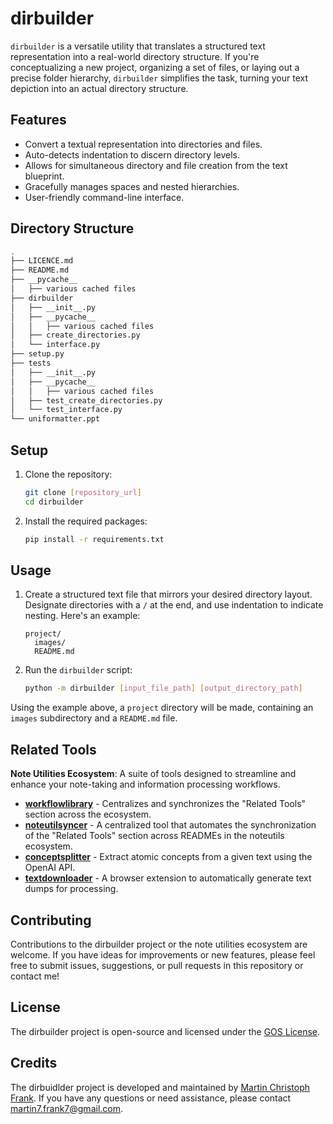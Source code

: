 # dirbuilder

`dirbuilder` is a versatile utility that translates a structured text representation into a real-world directory structure. If you're conceptualizing a new project, organizing a set of files, or laying out a precise folder hierarchy, `dirbuilder` simplifies the task, turning your text depiction into an actual directory structure.

## Features

- Convert a textual representation into directories and files.
- Auto-detects indentation to discern directory levels.
- Allows for simultaneous directory and file creation from the text blueprint.
- Gracefully manages spaces and nested hierarchies.
- User-friendly command-line interface.

## Directory Structure

```bash
.
├── LICENCE.md
├── README.md
├── __pycache__
│   ├── various cached files
├── dirbuilder
│   ├── __init__.py
│   ├── __pycache__
│   │   ├── various cached files
│   ├── create_directories.py
│   └── interface.py
├── setup.py
├── tests
│   ├── __init__.py
│   ├── __pycache__
│   │   ├── various cached files
│   ├── test_create_directories.py
│   └── test_interface.py
└── uniformatter.ppt
```

## Setup

1. Clone the repository:

    ```bash
    git clone [repository_url]
    cd dirbuilder
    ```

2. Install the required packages:

    ```bash
    pip install -r requirements.txt
    ```

## Usage

1. Create a structured text file that mirrors your desired directory layout. Designate directories with a `/` at the end, and use indentation to indicate nesting. Here's an example:

    ```
    project/
      images/
      README.md
    ```

2. Run the `dirbuilder` script:

   ```bash
   python -m dirbuilder [input_file_path] [output_directory_path]
   ```

Using the example above, a `project` directory will be made, containing an `images` subdirectory and a `README.md` file.

## Related Tools

<!--START_TOKEN-->
**Note Utilities Ecosystem**: A suite of tools designed to streamline and enhance your note-taking and information processing workflows.

- **[workflowlibrary](https://github.com/m-c-frank/workflowlibrary)** - Centralizes and synchronizes the "Related Tools" section across the ecosystem.
- **[noteutilsyncer](https://github.com/m-c-frank/noteutilsyncer)** - A centralized tool that automates the synchronization of the "Related Tools" section across READMEs in the noteutils ecosystem.
- **[conceptsplitter](https://github.com/m-c-frank/conceptsplitter)** - Extract atomic concepts from a given text using the OpenAI API.
- **[textdownloader](https://github.com/m-c-frank/textdownloader)** - A browser extension to automatically generate text dumps for processing.
<!--END_TOKEN-->

## Contributing

Contributions to the dirbuilder project or the note utilities ecosystem are welcome. If you have ideas for improvements or new features, please feel free to submit issues, suggestions, or pull requests in this repository or contact me!

## License

The dirbuilder project is open-source and licensed under the [GOS License](https://github.com/m-c-frank/textdownloader/blob/main/LICENCE.md).

## Credits

The dirbuidlder project is developed and maintained by [Martin Christoph Frank](https://github.com/m-c-frank). If you have any questions or need assistance, please contact [martin7.frank7@gmail.com](martin7.frank7@gmail.com).